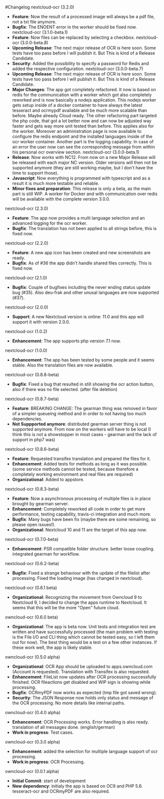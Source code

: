 #Changelog
nextcloud-ocr (3.2.0)
* **Feature**: Now the result of a processed image will always be a pdf file, not a txt file anymore.
* **Bugfix**: The ENOENT error in the worker should be fixed now.
nextcloud-ocr (3.1.0-beta.1)
* **Feature**: Now files can be replaced by selecting a checkbox.
nextcloud-ocr (3.0.0-beta.8)
* **Upcoming Release**: The next major release of OCR is here soon. Some tests have too pass before I will publish it. But This is kind of a Release Candidate.
* **Security**: Added the possibility to specify a password for Redis and added the respective configuration.
nextcloud-ocr (3.0.0-beta.7)
* **Upcoming Release**: The next major release of OCR is here soon. Some tests have too pass before I will publish it. But This is kind of a Release Candidate.
* **Major Changes**: The app got completely refactored. It now is based on redis for the communication with a worker which got also completely reworked and is now basically a nodejs application. This nodejs worker gets setup inside of a docker container to have always the latest tesseract and ocrmypdf available and be much more scalable than before. Maybe already Cloud ready. The other refactoring part targeted the php code, that got a lot better now and can now be adjusted way faster and gets way more unit tested than before. This applies also for the worker. Moreover an administration page is now available to configure the redis endpoint and the installed languages inside of the ocr worker container. Another part is the logging capability. In case of an error the user now can see the corresponding message from within his personal ocr overview section.
nextcloud-ocr (3.0.0-beta.1)
* **Release**: Now works with NC12. From now on a new Major Release will be released with each major NC version. Older versions will then not be supported anymore (they are still working maybe, but I don't have the time to support those).
* **Javascript**: Now everything is programmed with typescript and as a result it is much more testable and reliable.
* **Minor fixes and preparation**: This release is only a beta, as the main part is still WIP. A worker for Docker and with communication over redis will be available with the complete version 3.0.0.

nextcloud-ocr (2.3.0)
* **Feature**: The app now provides a multi language selection and an advanced logging for the ocr worker.
* **Bugfix**: The translation has not been applied to all strings before, this is fixed now.

nextcloud-ocr (2.2.0)
* **Feature**: A new app icon has been created and new screenshots are ready.
* **Bugfix**: As of #36 the app didn't handle shared files correctly. This is fixed now.

nextcloud-ocr (2.1.0)
* **Bugfix**: Couple of bugfixes including the never ending status update bug (#35). Also deu-frak and other unusal languages are now supported (#37).

nextcloud-ocr (2.0.0)
* **Support**: A new Nextcloud version is online: 11.0 and this app will support it with version 2.0.0.

nextcloud-ocr (1.0.2)
* **Enhancement**: The app supports php version 7.1 now.

nextcloud-ocr (1.0.0)
* **Enhancement**: The app has been tested by some people and it seems stable. Also the translation files are now available.

nextcloud-ocr (0.8.8-beta)
* **Bugfix**: Fixed a bug that resulted in still showing the ocr action button, also if there was no file selected. (after file deletion)

nextcloud-ocr (0.8.7-beta)
* **Feature**: BREAKING CHANGE: The gearman thing was removed in favor of a simpler queueing method and in order to not having too much dependencies.
* **Not Suppported anymore**: distributed gearman server thing is not supported anymore. From now on the workers will have to be local (I think this is not a showstopper in most cases - gearman and the lack of support in php7 was)

nextcloud-ocr (0.8.6-beta)
* **Feature**: Requested transifex translation and prepared the files for it.
* **Enhancement**: Added tests for methods as long as it was possible. (some service methods cannot be tested, because therefore a completely working environment and real files are required)
* **Organizational**: Added to appstore.

nextcloud-ocr (0.8.3-beta)
* **Feature**: Now a asynchronous processing of multiple files is in place brought by gearman server.
* **Enhancement**: Completely reworked all code in order to get more performance, testing capability, travis-ci integration and much more.
* **Bugfix**: Many bugs have been fix (maybe there are some remaining, so please open issues!).
* **Organizational**: Nextcloud 10 and 11 are the target of this app now.

nextcloud-ocr (0.7.0-beta)
* **Enhancement**: PSR compatible folder structure. better loose coupling. integrated gearman for workflow.

nextcloud-ocr (0.6.2-beta)
* **Bugfix**: Fixed a strange behaviour with the update of the filelist after processing. Fixed the loading image (has changed in nextcloud).

nextcloud-ocr (0.6.1 beta)
* **Organizational**: Recognizing the movement from Owncloud 9 to Nextcloud 9, I decided to change the apps runtime to Nextcloud. It seems that this will be the more "Open" future cloud.

owncloud-ocr (0.6.0 beta)
* **Organizational**: The app is beta now. Unit tests and integration test are written and have successfully processed (the main problem with testing is the File I/O and CLI thing which cannot be tested easy, so I left them out for now). The best thing would be a test on a few other instances. If these work well, the app is likely stable.

owncloud-ocr (0.5.0 alpha)
* **Organizational**: OCR App should be uploaded to apps.owncloud.com (Account is requested). Translation with Transifex is also requested.
* **Enhancement**: FileList now updates after OCR processing successfully finished. OCR fileactions get disabled and WIP sign is showing while processing.
* **Bugfix**: OCRmyPDF now works as expected (tmp file got saved wrong).
* **Security**: The JSON Response now holds only status and message of the OCR processing. No more details like internal paths.

owncloud-ocr (0.4.0 alpha)
* **Enhancement**: OCR Processing works. Error handling is also ready. translation of all messages done. (english/german)
* **Work in progress**: Test cases.

owncloud-ocr (0.3.0 alpha)
* **Enhancement**: added the selection for multiple language support of ocr processing.
* **Work in progress**: OCR Processing.

owncloud-ocr (0.0.1 alpha)
* **Initial Commit**: start of development
* **New dependency**: initialy the app is based on OC9 and PHP 5.6. tesseract-ocr and OCRmyPDF are also required.
